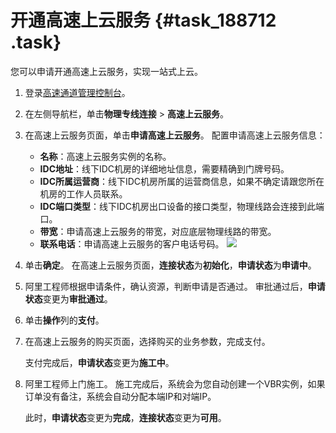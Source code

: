 # 开通高速上云服务 {#task_188712 .task}

您可以申请开通高速上云服务，实现一站式上云。

1.  登录[高速通道管理控制台](https://expressconnectnext.console.aliyun.com)。 
2.  在左侧导航栏，单击**物理专线连接** \> **高速上云服务**。
3.  在高速上云服务页面，单击**申请高速上云服务**。 配置申请高速上云服务信息：

    -   **名称**：高速上云服务实例的名称。
    -   **IDC地址**：线下IDC机房的详细地址信息，需要精确到门牌号码。
    -   **IDC所属运营商**：线下IDC机房所属的运营商信息，如果不确定请跟您所在机房的工作人员联系。
    -   **IDC端口类型**：线下IDC机房出口设备的接口类型，物理线路会连接到此端口。
    -   **带宽**：申请高速上云服务的带宽，对应底层物理线路的带宽。
    -   **联系电话**：申请高速上云服务的客户电话号码。
    ![](http://static-aliyun-doc.oss-cn-hangzhou.aliyuncs.com/assets/img/162666/156627135056469_zh-CN.png)

4.  单击**确定**。 在高速上云服务页面，**连接状态**为**初始化**，**申请状态**为**申请中**。
5.  阿里工程师根据申请条件，确认资源，判断申请是否通过。 审批通过后，**申请状态**变更为**审批通过**。
6.  单击**操作**列的**支付**。
7.  在高速上云服务的购买页面，选择购买的业务参数，完成支付。 

    支付完成后，**申请状态**变更为**施工中**。

8.  阿里工程师上门施工。 施工完成后，系统会为您自动创建一个VBR实例，如果订单没有备注，系统会自动分配本端IP和对端IP。

    此时，**申请状态**变更为**完成**，**连接状态**变更为**可用**。


